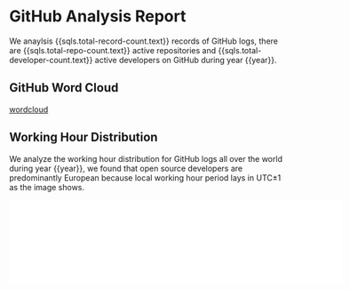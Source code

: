# GitHub Analysis Report

We anaylsis {{sqls.total-record-count.text}} records of GitHub logs, there are {{sqls.total-repo-count.text}} active repositories and {{sqls.total-developer-count.text}} active developers on GitHub during year {{year}}.

## GitHub Word Cloud

[wordcloud](/word-cloud.html ':include')

## Working Hour Distribution

We analyze the working hour distribution for GitHub logs all over the world during year {{year}}, we found that open source developers are predominantly European because local working hour period lays in UTC±1 as the image shows.

<embed src="{{sqls.working-hour-distribution.text}}&lang=en" style="width:600" />
